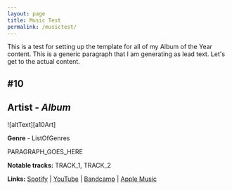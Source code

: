 ```yaml
---
layout: page
title: Music Test
permalink: /musictest/
---
```


This is a test for setting up the template for all of my Album of the Year content. This is a generic paragraph that I am generating as lead text. Let's get to the actual content.

<!-- more -->

## #10
## **Artist** - *Album*

![altText][a10Art]

**Genre** - ListOfGenres

PARAGRAPH_GOES_HERE

**Notable tracks:** TRACK_1, TRACK_2

**Links:** [Spotify][a10Spotify] | [YouTube][a10YT] | [Bandcamp][a10Bandcamp] | [Apple Music][a10Apple]


[aart]: https://f4.bcbits.com/img/a3558358609_10.jpg
[a10Spotify]: http://google.com
[a10YT]: http://google.com
[a10Bandcamp]: http://google.com
[a10Apple]: http://google.com